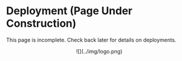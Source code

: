 # Deployment (Page Under Construction)

This page is incomplete. Check back later for details on deployments.

<center id="footer">
  ![](../img/logo.png)
</center>
